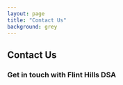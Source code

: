 ```yaml
---
layout: page
title: "Contact Us"
background: grey
---
```


<div class="col-lg-12 text-center">
	<h2 class="section-heading text-uppercase">Contact Us</h2>
	<h3 class="section-subheading text-muted">Get in touch with Flint Hills DSA</h3>
</div>

<style>
/* Force Action Network forms into single column layout */
#can_embed_form.can_float.can_768 {
  display: block !important;
}

/* Override the two-column layout */
#form_col1, #form_col2 {
  float: none !important;
  width: 100% !important;
  clear: both !important;
  margin-right: 0 !important;
  margin-left: 0 !important;
  display: block !important;
}

/* Stack form fields on top */
#form_col1 {
  margin-bottom: 30px !important;
}

/* Submit section goes below */
#form_col2 {
  margin-top: 20px !important;
  padding-top: 20px !important;
  border-top: 1px solid #e0e0e0;
}

/* Make submit button full width */
#form_col2 input[type="submit"] {
  width: 100% !important;
  max-width: none !important;
  display: block !important;
  margin: 0 auto !important;
  padding: 15px 20px !important;
  font-size: 16px !important;
}

/* Clear any floats */
.clear {
  clear: both !important;
}

/* Additional form styling to match your site */
.can_embed_form {
  max-width: 600px;
  margin: 0 auto;
}
</style>

<link href='https://actionnetwork.org/css/style-embed-whitelabel-v3.css' rel='stylesheet' type='text/css' />
<script src='https://actionnetwork.org/widgets/v5/form/contact-us-173?format=js&source=widget'></script>
<div id='can-form-area-contact-us-173' style='width: 100%'><!-- this div is the target for our HTML insertion --></div>
